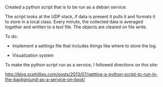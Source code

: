 Created a python script that is to be run as a debian service.

The script looks at the UDP stack, if data is present it pulls it and formats it to store in a local class. Every minute, the collected data is averaged together and written to a text file. The objects are cleared on file write.

To do:

* Implement a settings file that includes things like where to store the log.

* Visualization system

To make the python script run as a service, I followed directions on this site:

http://blog.scphillips.com/posts/2013/07/getting-a-python-script-to-run-in-the-background-as-a-service-on-boot/
